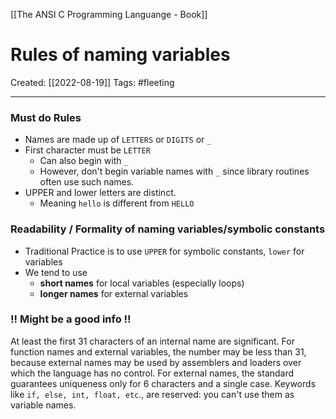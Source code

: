 [[The ANSI C Programming Languange - Book]]

# Rules of naming variables
Created:  [[2022-08-19]]
Tags: #fleeting 

---
### Must do Rules
- Names are made up of `LETTERS` or `DIGITS` or `_`
- First character must be `LETTER` 
    - Can also begin with `_`
    - However, don't begin variable names with `_` since library routines often use such names.
- UPPER and lower letters are distinct. 
    - Meaning `hello` is different from `HELLO`


### Readability / Formality of naming variables/symbolic constants
- Traditional Practice is to use `UPPER` for symbolic constants, `lower` for variables
- We tend to use 
    - **short names** for local variables (especially loops)
    - **longer names** for external variables






### !! Might be a good info !!
At least the first 31 characters of an internal name are significant. 
For function names and external variables, the number may be less than 31, 
    because external names may be used by assemblers and loaders over which the language has no control. 
For external names, the standard guarantees uniqueness only for 6 characters and a single case. Keywords like `if, else, int, float, etc`., are reserved: you can't use them as variable names. 








